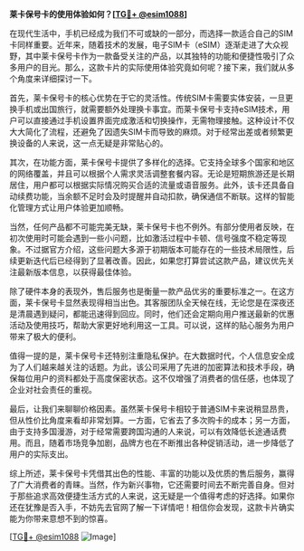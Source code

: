 **莱卡保号卡的使用体验如何？[[TG💪+ @esim1088](https://t.me/s/esim1088)]**

在现代生活中，手机已经成为我们不可或缺的一部分，而选择一款适合自己的SIM卡同样重要。近年来，随着技术的发展，电子SIM卡（eSIM）逐渐走进了大众视野，其中莱卡保号卡作为一款备受关注的产品，以其独特的功能和便捷性吸引了众多用户的目光。那么，这款卡片的实际使用体验究竟如何呢？接下来，我们就从多个角度来详细探讨一下。

首先，莱卡保号卡的核心优势在于它的灵活性。传统SIM卡需要实体安装，一旦更换手机或出国旅行，就需要额外处理换卡事宜。而莱卡保号卡支持eSIM技术，用户可以直接通过手机设置界面完成激活和切换操作，无需物理接触。这种设计不仅大大简化了流程，还避免了因遗失SIM卡而导致的麻烦。对于经常出差或者频繁更换设备的人来说，这一点无疑是非常贴心的。

其次，在功能方面，莱卡保号卡提供了多样化的选择。它支持全球多个国家和地区的网络覆盖，并且可以根据个人需求灵活调整套餐内容。无论是短期旅游还是长期居住，用户都可以根据实际情况购买合适的流量或语音服务。此外，该卡还具备自动续费功能，当余额不足时会及时提醒并自动扣款，确保通信不断联。这样的智能化管理方式让用户体验更加顺畅。

当然，任何产品都不可能完美无缺，莱卡保号卡也不例外。有部分使用者反映，在初次使用时可能会遇到一些小问题，比如激活过程中卡顿、信号强度不稳定等现象。不过据官方介绍，这些问题大多源于初期版本可能存在的一些技术局限性，后续更新迭代后已经得到了显著改善。因此，如果您打算尝试这款产品，建议优先关注最新版本信息，以获得最佳体验。

除了硬件本身的表现外，售后服务也是衡量一款产品优劣的重要标准之一。在这方面，莱卡保号卡显然表现得相当出色。其客服团队全天候在线，无论您是在深夜还是清晨遇到疑问，都能迅速得到回应。同时，他们还会定期向用户推送最新的优惠活动及使用技巧，帮助大家更好地利用这一工具。可以说，这样的贴心服务为用户带来了极大的便利。

值得一提的是，莱卡保号卡还特别注重隐私保护。在大数据时代，个人信息安全成为了人们越来越关注的话题。为此，该公司采用了先进的加密算法和技术手段，确保每位用户的资料都处于高度保密状态。这不仅增强了消费者的信任感，也体现了企业对社会责任的重视。

最后，让我们来聊聊价格因素。虽然莱卡保号卡相较于普通SIM卡来说稍显昂贵，但从性价比角度来看却非常划算。一方面，它省去了多次购卡的成本；另一方面，由于支持多国漫游，对于经常需要跨国沟通的人来说，可以有效降低长途通话费用。而且，随着市场竞争加剧，品牌方也在不断推出各种促销活动，进一步降低了用户的实际支出。

综上所述，莱卡保号卡凭借其出色的性能、丰富的功能以及优质的售后服务，赢得了广大消费者的青睐。当然，作为新兴事物，它还需要时间去不断完善自身。但对于那些追求高效便捷生活方式的人来说，这无疑是一个值得考虑的好选择。如果你还在犹豫是否入手，不妨先去官网了解一下详情吧！相信你会发现，这款卡片确实能为你带来意想不到的惊喜。

[[TG💪+ @esim1088](https://t.me/s/esim1088) ![Image](https://i.postimg.cc/4NQfJmqS/Snipaste-2025-05-13-00-14-12.png)]